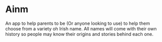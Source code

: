 # Ainm
An app to help parents to be (Or anyone looking to use) to help them choose from a variety oh Irish name. All names will come with their own history so people may know their origins and stories behind each one. 
